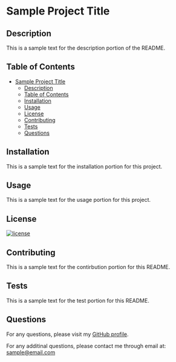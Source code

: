 # Sample Project Title

## Description

This is a sample text for the description portion of the README.

## Table of Contents

- [Sample Project Title](#sample-project-title)
  - [Description](#description)
  - [Table of Contents](#table-of-contents)
  - [Installation](#installation)
  - [Usage](#usage)
  - [License](#license)
  - [Contributing](#contributing)
  - [Tests](#tests)
  - [Questions](#questions)

## Installation

This is a sample text for the installation portion for this project.

## Usage

This is a sample text for the usage portion for this project.

## License
  
[![license](https://img.shields.io/badge/License-Apache%202.0-orange)](https://choosealicense.com/licenses/apache-2.0/)

## Contributing

This is a sample text for the contirbution portion for this README.

## Tests

This is a sample text for the test portion for this README.

## Questions

For any questions, please visit my [GitHub profile](https://github.com/meekunn1).

For any additinal questions, please contact me through email at: sample@email.com
